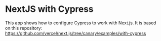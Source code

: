 # NextJS with Cypress

This app shows how to configure Cypress to work with Next.js. It is based on this repository: https://github.com/vercel/next.js/tree/canary/examples/with-cypress
